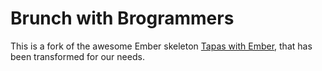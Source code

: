 # Brunch with Brogrammers
This is a fork of the awesome Ember skeleton [Tapas with Ember](https://gemnasium.com/mutewinter/tapas-with-ember),
that has been transformed for our needs.
